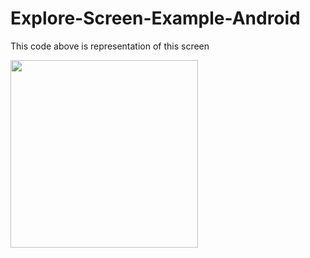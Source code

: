 # Explore-Screen-Example-Android
This code above is representation of this screen

<img src="screen.gif" width="300">

